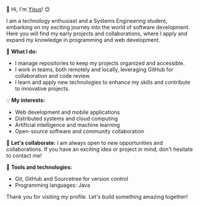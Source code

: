 👋 Hi, I'm <u>Yisus</u>! 😊

I am a technology enthusiast and a Systems Engineering student, embarking on my exciting journey into the world of software development. Here you will find my early projects and collaborations, where I apply and expand my knowledge in programming and web development.

🚀 **What I do:**

- I manage repositories to keep my projects organized and accessible.
- I work in teams, both remotely and locally, leveraging GitHub for collaboration and code review.
- I learn and apply new technologies to enhance my skills and contribute to innovative projects.

💡 **My interests:**

- Web development and mobile applications
- Distributed systems and cloud computing
- Artificial intelligence and machine learning
- Open-source software and community collaboration

🤝 **Let's collaborate:**
I am always open to new opportunities and collaborations. If you have an exciting idea or project in mind, don't hesitate to contact me!

🔧 **Tools and technologies:**

- Git, GitHub and Sourcetree for version control
- Programming languages: Java

Thank you for visiting my profile. Let's build something amazing together!
